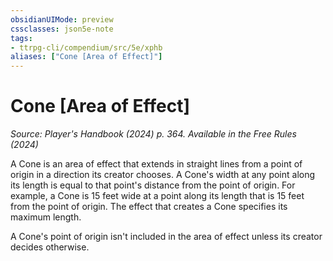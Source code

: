 ```yaml
---
obsidianUIMode: preview
cssclasses: json5e-note
tags:
- ttrpg-cli/compendium/src/5e/xphb
aliases: ["Cone [Area of Effect]"]
---
```

# Cone [Area of Effect]
*Source: Player's Handbook (2024) p. 364. Available in the Free Rules (2024)* 

A Cone is an area of effect that extends in straight lines from a point of origin in a direction its creator chooses. A Cone's width at any point along its length is equal to that point's distance from the point of origin. For example, a Cone is 15 feet wide at a point along its length that is 15 feet from the point of origin. The effect that creates a Cone specifies its maximum length.

A Cone's point of origin isn't included in the area of effect unless its creator decides otherwise.